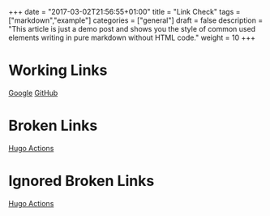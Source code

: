 +++
date = "2017-03-02T21:56:55+01:00"
title = "Link Check"
tags = ["markdown","example"]
categories = ["general"]
draft = false
description = "This article is just a demo post and shows you the style of common used elements writing in pure markdown without HTML code."
weight = 10
+++

# Working Links
[Google](https://google.com)
[GitHub](https://github.com/marccampbell/hugo-github-actions)

# Broken Links
[Hugo Actions](https://github.com/marccampbell/this-repo-should-never-exist)

# Ignored Broken Links
[Hugo Actions](https://github.com/marccampbell/ignore-me)
